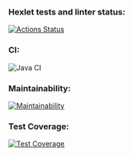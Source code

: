 ### Hexlet tests and linter status:
[![Actions Status](https://github.com/LiudmilaKorchikova/java-project-78/actions/workflows/hexlet-check.yml/badge.svg)](https://github.com/LiudmilaKorchikova/java-project-78/actions)
### CI:
![Java CI](https://github.com/LiudmilaKorchikova/java-project-78/actions/workflows/ci.yml/badge.svg)
### Maintainability:
[![Maintainability](https://api.codeclimate.com/v1/badges/d3bfe0ec0d594a30e74f/maintainability)](https://codeclimate.com/github/LiudmilaKorchikova/java-project-78/maintainability)
### Test Coverage:
[![Test Coverage](https://api.codeclimate.com/v1/badges/d3bfe0ec0d594a30e74f/test_coverage)](https://codeclimate.com/github/LiudmilaKorchikova/java-project-78/test_coverage)
